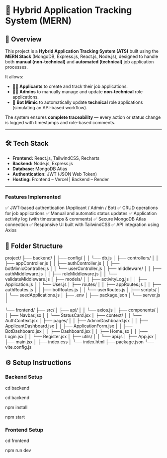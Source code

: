 # 💼 Hybrid Application Tracking System (MERN)

## 🚀 Overview
This project is a **Hybrid Application Tracking System (ATS)** built using the **MERN Stack** (MongoDB, Express.js, React.js, Node.js), designed to handle both **manual (non-technical)** and **automated (technical)** job application processes.

It allows:
- 👩‍💼 **Applicants** to create and track their job applications.
- 🧑‍💻 **Admins** to manually manage and update **non-technical** role applications.
- 🤖 **Bot Mimic** to automatically update **technical** role applications (simulating an API-based workflow).

The system ensures **complete traceability** — every action or status change is logged with timestamps and role-based comments.

---

## 🛠️ Tech Stack
- **Frontend:** React.js, TailwindCSS, Recharts  
- **Backend:** Node.js, Express.js  
- **Database:** MongoDB Atlas  
- **Authentication:** JWT (JSON Web Token)  
- **Hosting:** Frontend – Vercel | Backend – Render  

---

### Features Implemented

✅ JWT-based authentication (Applicant / Admin / Bot)
✅ CRUD operations for job applications
✅ Manual and automatic status updates
✅ Application activity log (with timestamps & comments)
✅ Secure MongoDB Atlas connection
✅ Responsive UI built with TailwindCSS
✅ API integration using Axios



## 📁 Folder Structure

project/
├── backend/
│ ├── config/
│ │ └── db.js
│ ├── controllers/
│ │ ├── appController.js
│ │ ├── authController.js
│ │ ├── botMimicController.js
│ │ └── userController.js
│ ├── middleware/
│ │ ├── authMiddleware.js
│ │ ├── roleMiddleware.js
│ │ └── validateMiddleware.js
│ ├── models/
│ │ ├── activityLog.js
│ │ ├── Application.js
│ │ └── User.js
│ ├── routes/
│ │ ├── appRoutes.js
│ │ ├── authRoutes.js
│ │ ├── botRoutes.js
│ │ └── userRoutes.js
│ ├── scripts/
│ │ └── seedApplications.js
│ ├── .env
│ ├── package.json
│ └── server.js
│


└── frontend/
├── src/
│ ├── api/
│ │ └── axios.js
│ ├── components/
│ │ ├── Navbar.jsx
│ │ └── StatusCard.jsx
│ ├── context/
│ │ └── AuthContext.jsx
│ ├── pages/
│ │ ├── AdminDashboard.jsx
│ │ ├── ApplicantDashboard.jsx
│ │ ├── ApplicationForm.jsx
│ │ ├── BotDashboard.jsx
│ │ ├── Dashboard.jsx
│ │ ├── Home.jsx
│ │ ├── Login.jsx
│ │ └── Register.jsx
│ ├── utils/
│ │ └── api.js
│ ├── App.jsx
│ ├── main.jsx
│ ├── index.css
│ └── index.html
├── package.json
└── vite.config.js

## ⚙️ Setup Instructions

### Backend Setup

cd backend

cd backend

npm install

npm start

### Frontend Setup

cd frontend

npm run dev
